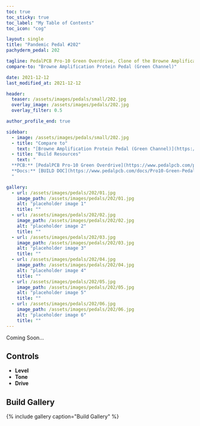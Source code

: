 ```yaml
---
toc: true
toc_sticky: true
toc_label: "My Table of Contents"
toc_icon: "cog"

layout: single
title: "Pandemic Pedal #202"
pachyderm_pedal: 202

tagline: PedalPCB Pro-10 Green Overdrive, Clone of the Browne Amplification Protein Pedal (Green Channel)<br>"" - 
compare-to: "Browne Amplification Protein Pedal (Green Channel)"

date: 2021-12-12
last_modified_at: 2021-12-12

header:
  teaser: /assets/images/pedals/small/202.jpg
  overlay_image: /assets/images/pedals/202.jpg
  overlay_filter: 0.5

author_profile_end: true

sidebar:
  - image: /assets/images/pedals/small/202.jpg
  - title: "Compare to"
    text: "[Browne Amplification Protein Pedal (Green Channel)](https://browneamps.com/theprotein)"
  - title: "Build Resources"
    text: "
  **PCB:** [PedalPCB Pro-10 Green Overdrive](https://www.pedalpcb.com/product/pcb383/)<br>
  **Docs:** [BUILD DOC](https://www.pedalpcb.com/docs/Pro10-Green-PedalPCB.pdf)
  "

gallery:
  - url: /assets/images/pedals/202/01.jpg
    image_path: /assets/images/pedals/202/01.jpg
    alt: "placeholder image 1"
    title: ""
  - url: /assets/images/pedals/202/02.jpg
    image_path: /assets/images/pedals/202/02.jpg
    alt: "placeholder image 2"
    title: ""
  - url: /assets/images/pedals/202/03.jpg
    image_path: /assets/images/pedals/202/03.jpg
    alt: "placeholder image 3"
    title: ""
  - url: /assets/images/pedals/202/04.jpg
    image_path: /assets/images/pedals/202/04.jpg
    alt: "placeholder image 4"
    title: ""
  - url: /assets/images/pedals/202/05.jpg
    image_path: /assets/images/pedals/202/05.jpg
    alt: "placeholder image 5"
    title: ""
  - url: /assets/images/pedals/202/06.jpg
    image_path: /assets/images/pedals/202/06.jpg
    alt: "placeholder image 6"
    title: ""
---
```




Coming Soon...

## Controls

* **Level**
* **Tone**
* **Drive**

## Build Gallery

{% include gallery caption="Build Gallery" %}
